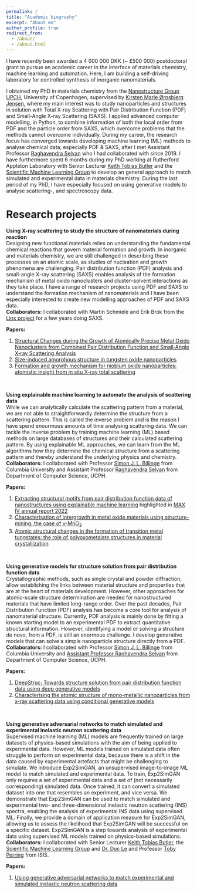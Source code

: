 ```yaml
---
permalink: /
title: "Academic biography"
excerpt: "About me"
author_profile: true
redirect_from: 
  - /about/
  - /about.html
---
```


I have recently been awarded a 4 000 000 DKK (~ £500 000) postdoctoral grant to pursue an academic career in the interface of materials chemistry, machine learning and automation. Here, I am building a self-driving laboratory for controlled synthesis of inorganic nanomaterials. 

I obtained my PhD in materials chemistry from the [Nanostructure Group UPCH](https://nanostructure-cph.com/), University of Copenhagen, supervised by [Kirsten Marie Ørnsbjerg Jensen](https://scholar.google.com/citations?user=0LD11kYAAAAJ&hl=da&oi=ao), where my main interest was to study nanoparticles and structures in solution with Total X-ray Scattering with Pair Distribution Function (PDF) and Small-Angle X-ray Scattering (SAXS). I applied advanced computer modelling, in Python, to combine information of both the local order from PDF and the particle order from SAXS, which overcome problems that the methods cannot overcome individually. 
During my career, the research focus has converged towards developing machine learning (ML) methods to analyse chemical data; especially PDF & SAXS, after I met Assistant Professor [Raghavendra Selvan](https://raghavian.github.io/) who I had collaborated with since 2019. I have furthermore spent 6 months during my PhD working at Rutherford Appleton Laboratory with Senior Lecturer [Keith Tobias Butler](https://mdi-group.github.io/) and the [Scientific Machine Learning Group](https://www.scd.stfc.ac.uk/Pages/Scientific-Machine-Learning.aspx) to develop an general approach to match simulated and experimental data in materials chemistry. During the last period of my PhD, I have especially focused on using generative models to analyse scattering-, and spectroscopy data. 


Research projects
=======

**Using X-ray scattering to study the structure of nanomaterials during reaction** <br>
Designing new functional materials relies on understanding the fundamental chemical reactions that govern material formation and growth. In inorganic and materials chemistry, we are still challenged in describing these processes on an atomic scale, as studies of nucleation and growth phenomena are challenging. Pair distribution function (PDF) analysis and small-angle X-ray scattering (SAXS) enables analysis of the formation mechanism of metal oxido nanoclusters and cluster–solvent interactions as they take place. 
I have a range of research projects using PDF and SAXS to understand the formation mechanism of nanomaterials and I have been especially interested to create new modelling approaches of PDF and SAXS data. <br>
**Collaborators:** I collaborated with Martin Schmiele and Erik Brok from the [Linx project](https://linxassociation.com/) for a few years doing SAXS. 

**Papers:** 
1. [Structural Changes during the Growth of Atomically Precise Metal Oxido Nanoclusters from Combined Pair Distribution Function and Small‐Angle X‐ray Scattering Analysis](https://onlinelibrary.wiley.com/doi/full/10.1002/anie.202103641)
2. [Size-induced amorphous structure in tungsten oxide nanoparticles](https://pubs.rsc.org/en/content/articlelanding/2021/nr/d1nr05991b/unauth)
3. [Formation and growth mechanism for niobium oxide nanoparticles: atomistic insight from in situ X-ray total scattering](https://pubs.rsc.org/en/content/articlehtml/2021/nr/d0nr08299f)

<br>

**Using explainable machine learning to automate the analysis of scattering data** <br>
While we can analytically calculate the scattering pattern from a material, we are not able to straightforwardly determine the structure from a scattering pattern. This is called the inverse problem and is the reason I have spend enourmous amounts of time analysing scattering data. We can tackle the inverse problem by training machine learning (ML) based methods on large databases of structures and their calculated scattering pattern. By using explainable ML approaches, we can learn from the ML algorithms how they determine the chemical structure from a scattering pattern and thereby understand the underlying physics and chemistry. <br>
**Collaborators:** I collaborated with Professor [Simon J. L. Billinge](https://scholar.google.com/citations?user=dRmx8foAAAAJ&hl=en) from Columbia University and Assistant Professor [Raghavendra Selvan](https://raghavian.github.io/) from Department of Computer Science, UCPH. 

**Papers:** <br>
1. [Extracting structural motifs from pair distribution function data of nanostructures using explainable machine learning](https://www.nature.com/articles/s41524-022-00896-3) highlighted in [MAX IV annual report 2022](https://www.maxiv.lu.se/wp-content/plugins/sharepoint-plugin/ajax/downloadFile.php?site_id=MAXIV&version_series_id=71&repository_id=0fbdb5b5-c377-4ff8-9350-6889fdf4c076) <br>
2. [Characterisation of intergrowth in metal oxide materials using structure-mining: the case of γ-MnO<sub>2</sub>](https://pubs.rsc.org/en/content/articlehtml/2022/dt/d2dt02153f) <br>
3. [Atomic structural changes in the formation of transition metal tungstates: the role of polyoxometalate structures in material crystallization](https://pubs.rsc.org/en/content/articlehtml/2023/sc/d3sc00426k) <br>

<br>

**Using generative models for structure solution from pair distribution function data** <br>
Crystallographic methods, such as single crystal and powder diffraction, allow establishing the links between material structure and properties that are at the heart of materials development. However, other approaches for atomic-scale structure determination are needed for nanostructured materials that have limited long-range order. Over the past decades, Pair Distribution Function (PDF) analysis has become a core tool for analysis of nanomaterial structure. Currently, PDF analysis is mainly done by fitting a known starting model to an experimental PDF to extract quantitative structural information. However, identifying a model or solving a structure de novo, from a PDF, is still an enormous challenge. I develop generative models that can solve a simple nanoparticle structure directly from a PDF. <br>
**Collaborators:** I collaborated with Professor [Simon J. L. Billinge](https://scholar.google.com/citations?user=dRmx8foAAAAJ&hl=en) from Columbia University and [Assistant Professor Raghavendra Selvan](https://raghavian.github.io/) from Department of Computer Science, UCPH.

**Papers:** 
1. [DeepStruc: Towards structure solution from pair distribution function data using deep generative models](https://pubs.rsc.org/en/content/articlehtml/2022/dd/d2dd00086e)
2. [Characterising the atomic structure of mono-metallic nanoparticles from x-ray scattering data using conditional generative models](https://par.nsf.gov/biblio/10300745)

<br>

**Using generative adversarial networks to match simulated and experimental inelastic neutron scattering data** <br>
Supervised machine learning (ML) models are frequently trained on large datasets of physics-based simulations with the aim of being applied to experimental data. However, ML models trained on simulated data often struggle to perform on experimental data, because there is a shift in the data caused by experimental artefacts that might be challenging to simulate. We introduce Exp2SimGAN, an unsupervised image-to-image ML model to match simulated and experimental data. To train, Exp2SimGAN only requires a set of experimental data and a set of (not necessarily corresponding) simulated data. Once trained, it can convert a simulated dataset into one that resembles an experiment, and vice versa. We demonstrate that Exp2SimGAN can be used to match simulated and experimental two- and three-dimensional inelastic neutron scattering (INS) spectra, enabling the analysis of experimental INS data using supervised ML. Finally, we provide a domain of application measure for Exp2SimGAN, allowing us to assess the likelihood that Exp2SimGAN will be successful on a specific dataset. Exp2SimGAN is a step towards analysis of experimental data using supervised ML models trained on physics-based simulations. <br>
**Collaborators:** I collaborated with Senior Lecturer [Keith Tobias Butler](https://mdi-group.github.io/), the  [Scientific Machine Learning Group](https://www.scd.stfc.ac.uk/Pages/Scientific-Machine-Learning.aspx) and [Dr. Duc Le](https://www.isis.stfc.ac.uk/Pages/Dr-Duc-Le.aspx) and Professor [Toby Perring](https://www.isis.stfc.ac.uk/Pages/Prof-Toby-Perring.aspx) from ISIS.

**Papers:**
1. [Using generative adversarial networks to match experimental and simulated inelastic neutron scattering data](https://pubs.rsc.org/en/content/articlehtml/2023/dd/d2dd00147k)